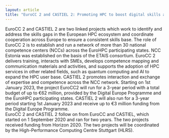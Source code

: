 ```yaml
---
layout: article
title: "EuroCC 2 and CASTIEL 2: Promoting HPC to boost digital skills and competitiveness in Europe"
---
```


EuroCC 2 and CASTIEL 2 are two linked projects which work to identify and address the skills gaps in the European HPC ecosystem and coordinate cooperation across Europe to ensure a consistent skills base. The role of EuroCC 2 is to establish and run a network of more than 30 national competence centers (NCCs) across the EuroHPC participating states. NCC Estonia was established on the basis of the ETAIS consortium.
EuroCC 2 delivers training, interacts with SMEs, develops competence mapping and communication materials and activities, and supports the adoption of HPC services in other related fields, such as quantum computing and AI to expand the HPC user base. CASTIEL 2 promotes interaction and exchange of expertise and competence across the NCC network.
Starting on 1st January 2023, the project EuroCC2 will run for a 3-year period with a total budget of up to €62 million, provided by the Digital Europe Programme and the EuroHPC participating states. CASTIEL 2 will also run for a 3-year period starting 1st January 2023 and receive up to €3 million funding from the Digital Europe Programme.  
EuroCC 2 and CASTIEL 2 follow on from EuroCC and CASTIEL, which started on 1 September 2020 and ran for two years. The two projects received funding from Horizon 2020. The two projects will be coordinated by the High-Performance Computing Centre Stuttgart (HLRS).
